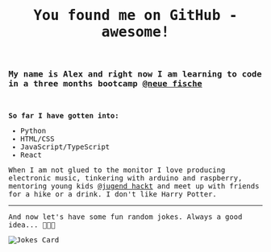 <samp>

<h1 align="center">You found me on GitHub - awesome!</h1>
<br>

### My name is Alex and right now I am learning to code in a three months bootcamp [@neue fische](https://www.neuefische.de/)
<br>
 
**So far I have gotten into:**

- Python
- HTML/CSS
- JavaScript/TypeScript
- React


When I am not glued to the monitor I love producing electronic music, tinkering with arduino and raspberry, mentoring young kids [@jugend hackt](https://www.jugendhackt.org) and meet up with friends for a hike or a drink. I don't like Harry Potter.

***
And now let's have some fun random jokes. Always a good idea... 😬😬😬

![Jokes Card](https://readme-jokes.vercel.app/api?theme=radical)

</samp>
